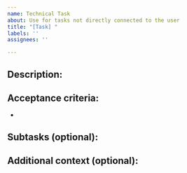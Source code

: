```yaml
---
name: Technical Task
about: Use for tasks not directly connected to the user
title: "[Task] "
labels: ''
assignees: ''

---
```


## Description:


## Acceptance criteria:
- 

## Subtasks (optional):


## Additional context (optional):
